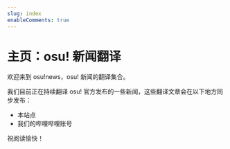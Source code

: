 ```yaml
---
slug: index
enableComments: true
---
```


# 主页：osu! 新闻翻译

欢迎来到 osu!news，osu! 新闻的翻译集合。

我们目前正在持续翻译 osu! 官方发布的一些新闻，这些翻译文章会在以下地方同步发布：

- 本站点
- 我们的哔哩哔哩账号

祝阅读愉快！

<!-- truncate -->
